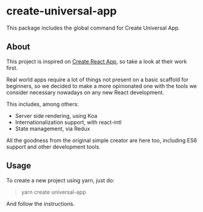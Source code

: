 # create-universal-app

This package includes the global command for Create Universal App.

## About

This project is inspired on [Create React App](https://github.com/facebookincubator/create-react-app), so take a look at their work first.

Real world apps require a lot of things not present on a basic scaffold for beginners, so we decided to make a more opinionated one with the tools we consider necessary nowadays on any new React development.

This includes, among others:
- Server side rendering, using Koa
- Internationalization support, with react-intl
- State management, via Redux

All the goodness from the original simple creator are here too, including ES6 support and other development tools.

## Usage

To create a new project using yarn, just do:

> yarn create universal-app <my-app-name>

And follow the instructions.
